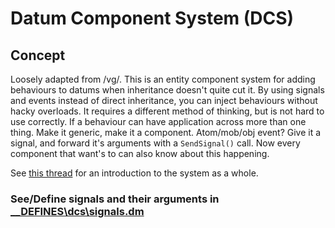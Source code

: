 # Datum Component System (DCS)

## Concept

Loosely adapted from /vg/. This is an entity component system for adding behaviours to datums when inheritance doesn't quite cut it. By using signals and events instead of direct inheritance, you can inject behaviours without hacky overloads. It requires a different method of thinking, but is not hard to use correctly. If a behaviour can have application across more than one thing. Make it generic, make it a component. Atom/mob/obj event? Give it a signal, and forward it's arguments with a `SendSignal()` call. Now every component that want's to can also know about this happening.

See [this thread](https://tgstation13.org/phpBB/viewtopic.php?f=5&t=22674) for an introduction to the system as a whole.

### See/Define signals and their arguments in [__DEFINES\dcs\signals.dm](../../__DEFINES/dcs/signals.dm)
